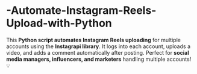 # -Automate-Instagram-Reels-Upload-with-Python
This **Python script automates Instagram Reels uploading** for multiple accounts using the **Instagrapi library**. It logs into each account, uploads a video, and adds a comment automatically after posting. Perfect for **social media managers, influencers, and marketers** handling multiple accounts! 💡   
